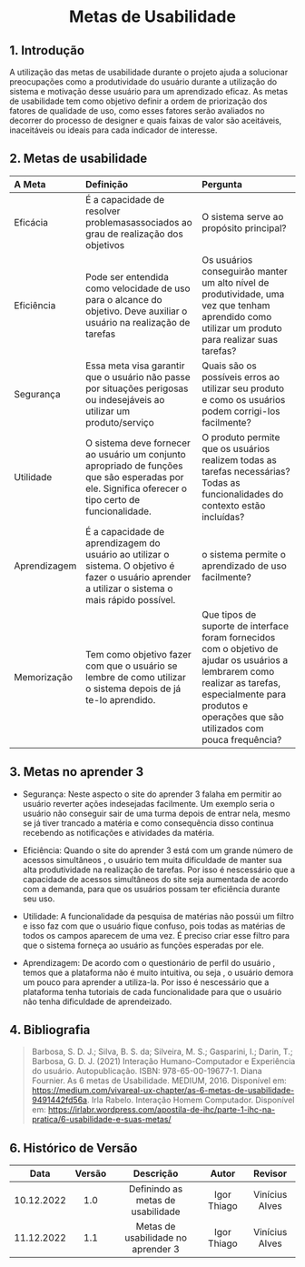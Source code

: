 # <center>Metas de Usabilidade

## 1. Introdução
A utilização das metas de usabilidade durante o projeto ajuda a solucionar preocupações como a produtividade do usuário durante a utilização do sistema e motivação desse usuário para um aprendizado eficaz. As metas de usabilidade tem como objetivo definir a ordem de priorização dos fatores de qualidade de uso, como esses fatores serão avaliados no decorrer do processo de designer e quais faixas de valor são aceitáveis, inaceitáveis ou ideais para cada indicador de interesse.

## 2. Metas de usabilidade

| A Meta | Definição | Pergunta |
| :--- | :--- | :--- |
| Eficácia | É a capacidade de resolver problemasassociados ao grau de realização dos objetivos | O sistema serve ao propósito principal? | 
| Eficiência | Pode ser entendida como velocidade de uso para o alcance do objetivo. Deve auxiliar o usuário na realização de tarefas | Os usuários conseguirão manter um alto nível de produtividade, uma vez que tenham aprendido como utilizar um produto para realizar suas tarefas? | 
| Segurança | Essa meta visa garantir que o usuário não passe por situações perigosas ou indesejáveis ao utilizar um produto/serviço | Quais são os possíveis erros ao utilizar seu produto e como os usuários podem corrigi-los facilmente?| 
| Utilidade |O sistema deve fornecer ao usuário um conjunto apropriado de funções que são esperadas por ele. Significa oferecer o tipo certo de funcionalidade. | O produto permite que os usuários realizem todas as tarefas necessárias? Todas as funcionalidades do contexto estão incluídas? | 
| Aprendizagem | É a capacidade de aprendizagem do usuário ao utilizar o sistema. O objetivo é fazer o usuário aprender a utilizar o sistema o mais rápido possível. | o sistema permite o aprendizado de uso facilmente? | 
| Memorização | Tem como objetivo fazer com que o usuário se lembre de como utilizar o sistema depois de já te-lo aprendido. | Que tipos de suporte de interface foram fornecidos com o objetivo de ajudar os usuários a lembrarem como realizar as tarefas, especialmente para produtos e operações que são utilizados com pouca frequência? | 


## 3. Metas no aprender 3

- Segurança: Neste aspecto o site do aprender 3 falaha em permitir ao usuário reverter ações indesejadas facilmente. Um exemplo seria o usuário não conseguir sair de uma turma depois de entrar nela, mesmo se já tiver trancado a matéria e como consequência disso continua recebendo as notificações e atividades da matéria.

- Eficiência: Quando o site do aprender 3 está com um grande número de acessos simultâneos , o usuário tem muita dificuldade de manter sua alta produtividade na realização de tarefas. Por isso é nescessário que a capacidade de acessos simultâneos do site seja aumentada de acordo com a demanda, para que os usuários possam ter eficiência durante seu uso.

- Utilidade: A funcionalidade da pesquisa de matérias não possúi um filtro e isso faz com que o usuário fique confuso, pois todas as matérias de todos os campos aparecem de uma vez. É preciso criar esse filtro para que o sistema forneça ao usuário as funções esperadas por ele.

- Aprendizagem: De acordo com o questionário de perfil do usuário , temos que a plataforma não é muito intuitiva, ou seja , o usuário demora um pouco para aprender a utiliza-la. Por isso é nescessário que a plataforma tenha tutoriais de cada funcionalidade para que o usuário não tenha dificuldade de aprendeizado. 

## 4. Bibliografia
> Barbosa, S. D. J.; Silva, B. S. da; Silveira, M. S.; Gasparini, I.; Darin, T.; Barbosa, G. D. J. (2021) Interação Humano-Computador e Experiência do usuário. Autopublicação. ISBN: 978-65-00-19677-1.
> Diana Fournier. As 6 metas de Usabilidade. MEDIUM, 2016. Disponível em: https://medium.com/vivareal-ux-chapter/as-6-metas-de-usabilidade-9491442fd56a.
> Irla Rabelo. Interação Homem Computador. Disponível em: https://irlabr.wordpress.com/apostila-de-ihc/parte-1-ihc-na-pratica/6-usabilidade-e-suas-metas/


## 6. Histórico de Versão
 
| Data       | Versão | Descrição            | Autor             | Revisor |
|:----------:|:------:|:--------------------:|:-----------------:|:-------:|
| 10.12.2022| 1.0 | Definindo as metas de usabilidade |  Igor Thiago  | Vinícius Alves |
| 11.12.2022| 1.1 | Metas de usabilidade no aprender 3 |  Igor Thiago  | Vinícius Alves |
 
